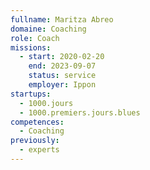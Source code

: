 ```yaml
---
fullname: Maritza Abreo
domaine: Coaching
role: Coach
missions:
  - start: 2020-02-20
    end: 2023-09-07
    status: service
    employer: Ippon
startups:
  - 1000.jours
  - 1000.premiers.jours.blues
competences:
  - Coaching
previously:
  - experts
---
```

